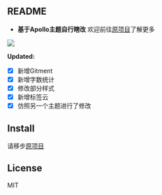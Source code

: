 ## README
- **基于Apollo主题自行瞎改**  欢迎前往[原项目](https://github.com/pinggod/hexo-theme-apollo)了解更多

![](https://s1.ax1x.com/2018/04/01/9zNBQK.png)

**Updated:**
- [x] 新增Gitment 
- [x] 新增字数统计
- [x] 修改部分样式
- [x] 新增标签云
- [x] 仿照另一个主题进行了修改

## Install
请移步[原项目](https://github.com/pinggod/hexo-theme-apollo)

## License

MIT
